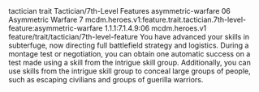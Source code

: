 <ability>
  <metadata>
    <class>tactician</class>
    <feature_type>trait</feature_type>
    <file_dpath>Tactician/7th-Level Features</file_dpath>
    <item_id>asymmetric-warfare</item_id>
    <item_index>06</item_index>
    <item_name>Asymmetric Warfare</item_name>
    <level>7</level>
    <scc>mcdm.heroes.v1:feature.trait.tactician.7th-level-feature:asymmetric-warfare</scc>
    <scdc>1.1.1:7.1.4.9:06</scdc>
    <source>mcdm.heroes.v1</source>
    <type>feature/trait/tactician/7th-level-feature</type>
  </metadata>
  <effects>
    <effect type="mundane">You have advanced your skills in subterfuge, now directing full battlefield strategy and logistics. During a montage test or negotiation, you can obtain one automatic success on a test made using a skill from the intrigue skill group. Additionally, you can use skills from the intrigue skill group to conceal large groups of people, such as escaping civilians and groups of guerilla warriors.</effect>
  </effects>
</ability>
